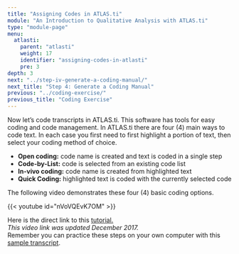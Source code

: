 ```yaml
---
title: "Assigning Codes in ATLAS.ti"
module: "An Introduction to Qualitative Analysis with ATLAS.ti"
type: "module-page"
menu:
  atlasti:
    parent: "atlasti"
    weight: 17
    identifier: "assigning-codes-in-atlasti"
    pre: 3
depth: 3
next: "../step-iv-generate-a-coding-manual/"
next_title: "Step 4: Generate a Coding Manual"
previous: "../coding-exercise/"
previous_title: "Coding Exercise"
---
```


Now let’s code transcripts in ATLAS.ti. This software has tools for easy coding and code management. In ATLAS.ti there are four (4) main ways to code text. In each case you first need to first highlight a portion of text, then select your coding method of choice.

* __Open coding:__ code name is created and text is coded in a single step
* __Code-by-List:__ code is selected from an existing code list 
* __In-vivo coding:__ code name is created from highlighted text 
* __Quick Coding:__ highlighted text is coded with the currently selected code 

The following video demonstrates these four (4) basic coding options.

{{< youtube id="nVoVQEvK7OM" >}}

Here is the direct link to this <a href="http://www.youtube.com/watch?v=nVoVQEvK7OM" target="_blank">tutorial.</a>  
_This video link was updated December 2017._  
Remember you can practice these steps on your own computer with this [sample transcript](/img/assets/HRWSampleTranscript.doc).